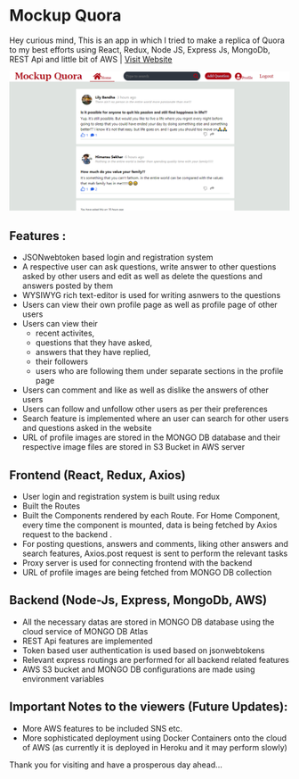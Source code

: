 # Mockup Quora

Hey curious mind,
This is an app in which I tried to make a replica of Quora to my best efforts using React, Redux, Node JS, Express Js, MongoDb, REST Api and little bit of AWS | [Visit Website](https://mockup-quora.herokuapp.com/)

![Mockup-Quora](https://raw.githubusercontent.com/SudhansuBandha/Mockup-Quora/main/frontend/public/images/Screenshot%20(12).png)


## Features :
- JSONwebtoken based login and registration system
- A respective user can ask questions, write answer to other questions asked by other users and edit as well as delete the questions and answers posted by them
- WYSIWYG rich text-editor is used for writing asnwers to the questions
- Users can view their own profile page as well as profile page of other users
- Users can view their 
    - recent activites, 
    - questions that they have asked,
    - answers  that they have replied,
    - their followers 
    - users who are following them
under separate sections in the profile page 
- Users can comment and like as well as dislike the answers of other users
- Users can follow and unfollow other users as per their preferences
- Search feature is implemented where an user can search for other users and questions asked in the website
- URL of profile images are stored in the MONGO DB database and their respective image files are stored in S3 Bucket in AWS server

## Frontend (React, Redux, Axios)
- User login and registration system is built using redux
- Built the Routes
- Built the Components rendered by each Route. For Home Component, every time the component is mounted, data is being fetched by Axios request to the backend .
- For posting questions, answers and comments, liking other answers and search features, Axios.post request is sent to perform the relevant tasks
- Proxy server is used for connecting frontend with the backend
- URL of profile images are being fetched from MONGO DB collection


## Backend (Node-Js, Express, MongoDb, AWS)
- All the necessary datas are stored in MONGO DB database using the cloud service of MONGO DB Atlas
- REST Api features are implemented
- Token based user authentication is used based on jsonwebtokens
- Relevant express routings are performed for all backend related features
- AWS S3 bucket and MONGO DB configurations are made using environment variables

## Important Notes to the viewers (Future Updates):
- More AWS features to be included SNS etc.
- More sophisticated deployment using Docker Containers onto the cloud of AWS (as currently it is deployed in Heroku and it may perform slowly)


Thank you for visiting and have a prosperous day ahead...




